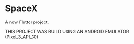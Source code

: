 # SpaceX

A new Flutter project.

THIS PROJECT WAS BUILD USING AN ANDROID EMULATOR (Pixel_3_API_30)

